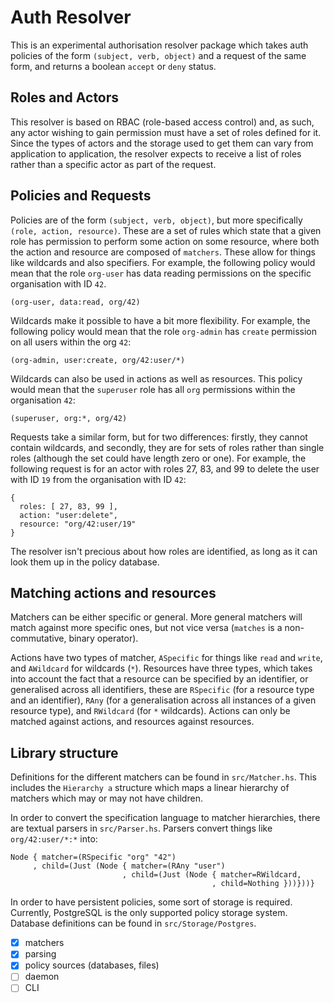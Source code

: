 # Auth Resolver

This is an experimental authorisation resolver package which takes auth
policies of the form `(subject, verb, object)` and a request of the same
form, and returns a boolean `accept` or `deny` status.

## Roles and Actors

This resolver is based on RBAC (role-based access control) and, as such, any
actor wishing to gain permission must have a set of roles defined for it. Since
the types of actors and the storage used to get them can vary from application
to application, the resolver expects to receive a list of roles rather than
a specific actor as part of the request.

## Policies and Requests

Policies are of the form `(subject, verb, object)`, but more
specifically `(role, action, resource)`. These are a set of rules which
state that a given role has permission to perform some action on some
resource, where both the action and resource are composed of `matchers`. These
allow for things like wildcards and also specifiers. For example, the following
policy would mean that the role `org-user` has data reading permissions on the
specific organisation with ID `42`.

    (org-user, data:read, org/42)

Wildcards make it possible to have a bit more flexibility. For example, the
following policy would mean that the role `org-admin` has `create` permission on
all users within the org `42`:

    (org-admin, user:create, org/42:user/*)

Wildcards can also be used in actions as well as resources. This policy would
mean that the `superuser` role has all `org` permissions within the organisation
`42`:

    (superuser, org:*, org/42)

Requests take a similar form, but for two differences: firstly, they
cannot contain wildcards, and secondly, they are for sets of roles
rather than single roles (although the set could have length zero or
one). For example, the following request is for an actor with roles 27,
83, and 99 to delete the user with ID `19` from the organisation with ID
`42`:

    {
      roles: [ 27, 83, 99 ],
      action: "user:delete",
      resource: "org/42:user/19"
    }

The resolver isn't precious about how roles are identified, as long as it can
look them up in the policy database.

## Matching actions and resources

Matchers can be either specific or general. More general matchers will match
against more specific ones, but not vice versa (`matches` is a non-commutative,
binary operator).

Actions have two types of matcher, `ASpecific` for things like `read`
and `write`, and `AWildcard` for wildcards (`*`). Resources have
three types, which takes into account the fact that a resource can be
specified by an identifier, or generalised across all identifiers, these
are `RSpecific` (for a resource type and an identifier), `RAny` (for
a generalisation across all instances of a given resource type), and
`RWildcard` (for `*` wildcards). Actions can only be matched against
actions, and resources against resources.

## Library structure

Definitions for the different matchers can be found in `src/Matcher.hs`.
This includes the `Hierarchy a` structure which maps a linear hierarchy
of matchers which may or may not have children.

In order to convert the specification language to matcher hierarchies, there are
textual parsers in `src/Parser.hs`. Parsers convert things like
`org/42:user/*:*` into:

    Node { matcher=(RSpecific "org" "42")
         , child=(Just (Node { matcher=(RAny "user")
                             , child=(Just (Node { matcher=RWildcard,
                                                 , child=Nothing }))}))}

In order to have persistent policies, some sort of storage is required.
Currently, PostgreSQL is the only supported policy storage system. Database
definitions can be found in `src/Storage/Postgres`.

- [x] matchers
- [x] parsing
- [x] policy sources (databases, files)
- [ ] daemon
- [ ] CLI
